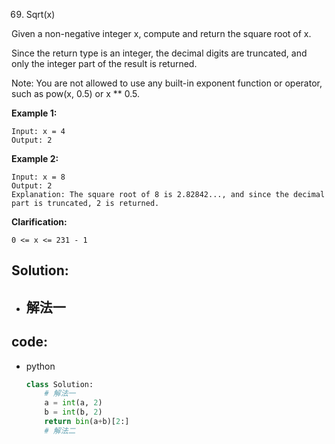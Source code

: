 69. Sqrt(x)

Given a non-negative integer x, compute and return the square root of x.

Since the return type is an integer, the decimal digits are truncated, and only the integer part of the result is returned.

Note: You are not allowed to use any built-in exponent function or operator, such as pow(x, 0.5) or x ** 0.5.

<!-- **Note:**  -->

**Example 1:**
```
Input: x = 4
Output: 2
```

**Example 2:**
```
Input: x = 8
Output: 2
Explanation: The square root of 8 is 2.82842..., and since the decimal part is truncated, 2 is returned.
```

**Clarification:**
```
0 <= x <= 231 - 1
```

## Solution:
- 解法一
  - 


## code:

<!-- - java
  - Code
    ```java
    class Solution {
    }
    ``` -->
- python
    ```py
    class Solution:
        # 解法一
        a = int(a, 2)
        b = int(b, 2)
        return bin(a+b)[2:]
        # 解法二
    ```
